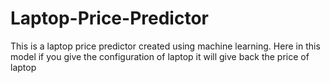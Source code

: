 # Laptop-Price-Predictor
This is a laptop price predictor created using machine learning. Here in this model if you give the configuration of laptop it will give back the price of laptop
